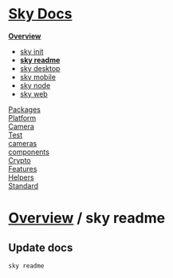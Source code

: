 <!--- This sky readme was auto-generated using "npx sky readme" --> 

# [Sky Docs](../../README.md)

**[Overview](..%2F..%2Fdocs%2FOverview.md)**   
* [sky init](..%2F..%2Fdocs%2F1.sky-init%2Fsky%20init.md)
* **[sky readme](..%2F..%2Fdocs%2F2.sky-readme%2Fsky%20readme.md)**
* [sky desktop](..%2F..%2Fdocs%2Fsky-desktop%2Fsky%20desktop.md)
* [sky mobile](..%2F..%2Fdocs%2Fsky-mobile%2Fsky%20mobile.md)
* [sky node](..%2F..%2Fdocs%2Fsky-node%2Fsky%20node.md)
* [sky web](..%2F..%2Fdocs%2Fsky-web%2Fsky%20web.md)
  
[Packages](..%2F..%2F%40pkgs%2FPackages.md)   
[Platform](..%2F..%2F%40platform%2FPlatform.md)   
[Camera](..%2F..%2F%5Fexamples%2Fcameras%2FSkyPerspectiveCamera%2Fdocs%2FCamera.md)   
[Test](..%2F..%2F%5Fexamples%2Fcameras%2FSkyPerspectiveCamera%2Ftest%2FTest.md)   
[cameras](..%2F..%2Fcameras%2Fcameras.md)   
[components](..%2F..%2Fcomponents%2Fcomponents.md)   
[Crypto](..%2F..%2Fcrypto%2FCrypto.md)   
[Features](..%2F..%2Ffeatures%2FFeatures.md)   
[Helpers](..%2F..%2Fhelpers%2FHelpers.md)   
[Standard](..%2F..%2Fstandard%2FStandard.md)   

# [Overview](..%2F..%2Fdocs%2FOverview.md) / sky readme

## Update docs

```sh
sky readme

```